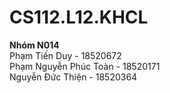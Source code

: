# CS112.L12.KHCL
**Nhóm N014**  
Phạm Tiến Duy - 18520672  
Phạm Nguyễn Phúc Toàn - 18520171  
Nguyễn Đức Thiện - 18520364  
